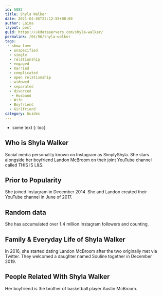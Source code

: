 ```yaml
---
id: 5882
title: Shyla Walker
date: 2021-04-06T22:12:55+00:00
author: Laima
layout: post
guid: https://ukdataservers.com/shyla-walker/
permalink: /04/06/shyla-walker
tags:
 - show love
  - unspecified
  - single
  - relationship
  - engaged
  - married
  - complicated
  - open relationship
  - widowed
  - separated
  - divorced
   - Husband
  - Wife
  - Boyfriend
  - Girlfriend
category: Guides
---
```


* some text
{: toc}


## Who is Shyla Walker
                  
                  
                  
Social media personality known on Instagram as SimplyShyla. She stars alongside her boyfriend Landon McBroom on their joint YouTube channel called THIS IS L&S.
                  
              
            
              
            
                
                
                
## Prior to Popularity
                  
                  
                  
She joined Instagram in December 2014. She and Landon created their YouTube channel in June of 2017.
                  
              
            
              
            
                
                
                
## Random data
                  
                  
                  
She has accumulated over 1.4 million Instagram followers and counting.
                  
              
            
              
            
                
                
                
## Family & Everyday Life of Shyla Walker
                  
                  
                  
In 2016, she started dating Landon McBroom after the two originally met via Twitter. They welcomed a daughter named Souline together in December 2019. 
                  
              
            
              
            
                
                
                
## People Related With Shyla Walker
                  
                  
                  
Her boyfriend is the brother of basketball player Austin McBroom.
                  
              
            
              
            
                
              
            
              
              
            
            
              
            
          
          
          